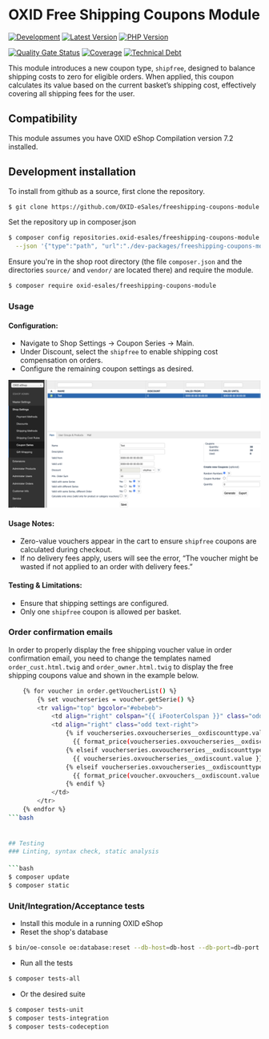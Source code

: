 # OXID Free Shipping Coupons Module

[![Development](https://github.com/OXID-eSales/freeshipping-coupons-module/actions/workflows/trigger.yaml/badge.svg?branch=b-7.2.x)](https://github.com/OXID-eSales/freeshipping-coupons-module/actions/workflows/trigger.yaml)
[![Latest Version](https://img.shields.io/packagist/v/OXID-eSales/freeshipping-coupons-module?logo=composer&label=latest&include_prereleases&color=orange)](https://packagist.org/packages/oxid-esales/freeshipping-coupons-module)
[![PHP Version](https://img.shields.io/packagist/php-v/oxid-esales/freeshipping-coupons-module)](https://github.com/oxid-esales/freeshipping-coupons-module)

[![Quality Gate Status](https://sonarcloud.io/api/project_badges/measure?project=OXID-eSales_freeshipping-coupons-module&metric=alert_status&token=0026d27eda3483728f0985d44d32714927ad2f3d)](https://sonarcloud.io/dashboard?id=OXID-eSales_freeshipping-coupons-module)
[![Coverage](https://sonarcloud.io/api/project_badges/measure?project=OXID-eSales_freeshipping-coupons-module&metric=coverage&token=0026d27eda3483728f0985d44d32714927ad2f3d)](https://sonarcloud.io/dashboard?id=OXID-eSales_freeshipping-coupons-module)
[![Technical Debt](https://sonarcloud.io/api/project_badges/measure?project=OXID-eSales_freeshipping-coupons-module&metric=sqale_index&token=0026d27eda3483728f0985d44d32714927ad2f3d)](https://sonarcloud.io/dashboard?id=OXID-eSales_freeshipping-coupons-module)

This module introduces a new coupon type, ``shipfree``, designed to balance shipping costs to zero for eligible orders. When applied, this coupon calculates its value based on the current basket’s shipping cost, effectively covering all shipping fees for the user.

## Compatibility

This module assumes you have OXID eShop Compilation version 7.2 installed.

## Development installation

To install from github as a source, first clone the repository.

```bash
$ git clone https://github.com/OXID-eSales/freeshipping-coupons-module ./dev-packages/freeshipping-coupons-module
```
Set the repository up in composer.json

```bash
$ composer config repositories.oxid-esales/freeshipping-coupons-module \
  --json '{"type":"path", "url":"./dev-packages/freeshipping-coupons-module", "options": {"symlink": true}}'
```

Ensure you're in the shop root directory (the file `composer.json` and the directories `source/` and `vendor/` are located there) and require the module.

```bash
$ composer require oxid-esales/freeshipping-coupons-module
```

### Usage

#### Configuration:

- Navigate to Shop Settings → Coupon Series → Main.
- Under Discount, select the ``shipfree`` to enable shipping cost compensation on orders.
- Configure the remaining coupon settings as desired.
  
![Image alt](./free-ship-coupon.png)

#### Usage Notes:
- Zero-value vouchers appear in the cart to ensure ``shipfree`` coupons are calculated during checkout.
- If no delivery fees apply, users will see the error, “The voucher might be wasted if not applied to an order with delivery fees.”

#### Testing & Limitations:
- Ensure that shipping settings are configured.
- Only one ``shipfree`` coupon is allowed per basket.

### Order confirmation emails

In order to properly display the free shipping voucher value in order confirmation email, you need to change the templates 
named ``order_cust.html.twig`` and ``order_owner.html.twig`` to display the free shipping coupons value and shown in the example below.

```bash
    {% for voucher in order.getVoucherList() %}
        {% set voucherseries = voucher.getSerie() %}
        <tr valign="top" bgcolor="#ebebeb">
            <td align="right" colspan="{{ iFooterColspan }}" class="odd text-right">{{ voucher.oxvouchers__oxvouchernr.value }}</td>
            <td align="right" class="odd text-right">
                {% if voucherseries.oxvoucherseries__oxdiscounttype.value == "absolute" %}
                  {{ format_price(voucherseries.oxvoucherseries__oxdiscount.value , { currency: currency }) }}
                {% elseif voucherseries.oxvoucherseries__oxdiscounttype.value == "percentage" %}
                  {{ voucherseries.oxvoucherseries__oxdiscount.value }}%
                {% elseif voucherseries.oxvoucherseries__oxdiscounttype.value == "shipfree" %}
                  {{ format_price(voucher.oxvouchers__oxdiscount.value , { currency: currency }) }}
                {% endif %}
            </td>
        </tr>
    {% endfor %}
```bash


## Testing
### Linting, syntax check, static analysis

```bash
$ composer update
$ composer static
```

### Unit/Integration/Acceptance tests

- Install this module in a running OXID eShop
- Reset the shop's database

```bash
$ bin/oe-console oe:database:reset --db-host=db-host --db-port=db-port --db-name=db-name --db-user=db-user --db-password=db-password --force
```

- Run all the tests

```bash
$ composer tests-all
```

- Or the desired suite

```bash
$ composer tests-unit
$ composer tests-integration
$ composer tests-codeception
```
